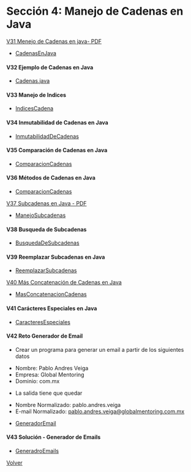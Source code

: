 # Sección 4: Manejo de Cadenas en Java

[V31 Menejo de Cadenas en java- PDF](V31_Manejo_de_Cadenas_en_Java/Docs/03-01-00-ManejoCadenas-UJ.pdf)
 * [CadenasEnJava](V31_Manejo_de_Cadenas_en_Java/src/CadenasEnJava.java)

#### V32 Ejemplo de Cadenas en Java
 * [Cadenas.java](V32_Ejemplo_de_Cadenas_en_Java/src/Cadenas.java)

#### V33 Manejo de Indices
 * [IndicesCadena](V33_Manejo_de_Indices_de_Cadenas/src/IndicesCadena.java)

#### V34 Inmutabilidad de Cadenas en Java
 * [InmutabilidadDeCadenas](V34_Inmutabilidad_de_Cadenas_en_Java/src/InmutabilidadDeCadenas.java)

#### V35 Comparación de Cadenas en Java
 * [ComparacionCadenas](V35_Comparacion_de_Cadenas_en_Java/src/ComparacionCadenas.java)

#### V36 Métodos de Cadenas en Java
 * [ComparacionCadenas](V36_Metodos_de_Cadenas_en_Java/src/MetodosCadena.java)

[V37 Subcadenas en Java - PDF](V37_Subcadenas_en_Java/Docs/03-07-00-Subcadenas-UJ.pdf)
 * [ManejoSubcadenas](V37_Subcadenas_en_Java/src/ManejoSubcadenas.java)

#### V38 Busqueda de Subcadenas
 * [BusquedaDeSubcadenas](V38_Busqueda_de_Subcadenas/src/BusquedaDeSubcadenas.java)

#### V39 Reemplazar Subcadenas en Java
 * [ReemplazarSubcadenas](V39_Reemplazar_Subcadenas_en_Java/src/ReemplazarSubcadenas.java)

[V40 Más Concatenación de Cadenas en Java](V40_Mas_Concatenacion_de_Cadenas_en_Java/Docs/03-10-00-MasConcatenacionCadenas-UJ.pdf)
 * [MasConcatenacionCadenas](V40_Mas_Concatenacion_de_Cadenas_en_Java/src/MasConcatenacionCadenas.java)

#### V41 Carácteres Especiales en Java
 * [CaracteresEspeciales](V41_Caracteres_Especiales_en_Java/src/CaracteresEspeciales.java)

#### V42 Reto Generador de Email
 * Crear un programa para generar un email a partir de los siguientes datos
  - Nombre: Pablo Andres Veiga
  - Empresa: Global Mentoring
  - Dominio: com.mx
  
 * La salida tiene que quedar
  - Nombre Normalizado: pablo.andres.veiga
  - E-mail Normalizado: pablo.andres.veiga@globalmentoring.com.mx
 * [GeneradorEmail](V42_Reto_Generador_de_Emails/src/GeneradorEmail.java)

#### V43 Solución - Generador de Emails
 * [GeneradroEmails](V43_Solucion_Generador_de_Emails/src/GeneradroEmails)

[Volver](../)